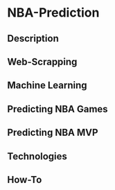 # NBA-Prediction

## Description

## Web-Scrapping

## Machine Learning

## Predicting NBA Games

## Predicting NBA MVP

## Technologies

## How-To
